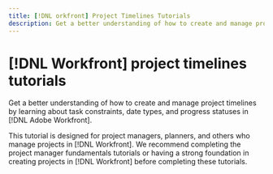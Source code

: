 ```yaml
---
title: [!DNL orkfront] Project Timelines Tutorials
description: Get a better understanding of how to create and manage project timelines by learning about task constraints, date types, and progress statuses in [!DNL Adobe Workfront].
---
```

# [!DNL Workfront] project timelines tutorials

Get a better understanding of how to create and manage project timelines by learning about task constraints, date types, and progress statuses in [!DNL Adobe Workfront].

This tutorial is designed for project managers, planners, and others who manage projects in [!DNL Workfront]. We recommend completing the project manager fundamentals tutorials or having a strong foundation in creating projects in [!DNL Workfront] before completing these tutorials.

<!--
This is the landing page of the user guide. It should be the first list item in the TOC.md file.

See other user landing pages to get ideas.
-->
